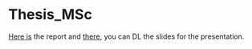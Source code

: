 # Thesis_MSc

[Here is](https://github.com/FrsLry/Thesis_MSc/blob/master/leroy_memoire_M2_19_20.pdf) the report and [there](https://github.com/FrsLry/Thesis_MSc/blob/master/soutenance_M2.pdf), you can DL the slides for the presentation. 
